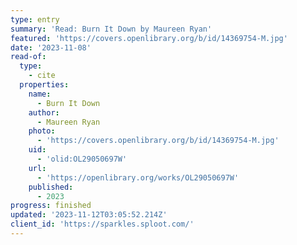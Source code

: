 ```yaml
---
type: entry
summary: 'Read: Burn It Down by Maureen Ryan'
featured: 'https://covers.openlibrary.org/b/id/14369754-M.jpg'
date: '2023-11-08'
read-of:
  type:
    - cite
  properties:
    name:
      - Burn It Down
    author:
      - Maureen Ryan
    photo:
      - 'https://covers.openlibrary.org/b/id/14369754-M.jpg'
    uid:
      - 'olid:OL29050697W'
    url:
      - 'https://openlibrary.org/works/OL29050697W'
    published:
      - 2023
progress: finished
updated: '2023-11-12T03:05:52.214Z'
client_id: 'https://sparkles.sploot.com/'
---
```


